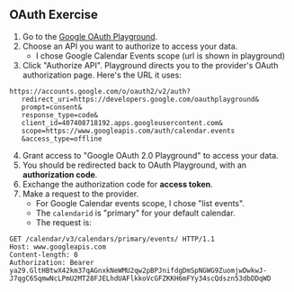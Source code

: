## OAuth Exercise

1. Go to the [Google OAuth Playground][oauth-playground].
2. Choose an API you want to authorize to access your data.
   * I chose Google Calendar Events scope (url is shown in playground)
3. Click "Authorize API".  Playground directs you to the provider's OAuth authorization page.  Here's the URL it uses:
```
https://accounts.google.com/o/oauth2/v2/auth?
   redirect_uri=https://developers.google.com/oauthplayground&
   prompt=consent&
   response_type=code&
   client_id=407408718192.apps.googleusercontent.com&
   scope=https://www.googleapis.com/auth/calendar.events
   &access_type=offline
```
4. Grant access to "Google OAuth 2.0 Playground" to access your data.
5. You should be redirected back to OAuth Playground, with an **authorization code**.
6. Exchange the authorization code for **access token**.
7. Make a request to the provider.
   * For Google Calendar events scope, I chose "list events".
   * The `calendarid` is "primary" for your default calendar. 
   * The request is:
```
GET /calendar/v3/calendars/primary/events/ HTTP/1.1
Host: www.googleapis.com
Content-length: 0
Authorization: Bearer 
ya29.GltHBtwX42km37qAGnxkNeWMU2qw2pBPJnifdgDmSpNGWG9ZuomjwDwkwJ-J7qgC6SqmwNcLPmU2MT28FJELhdUAFlkkoVcGFZKKH6mFYy34scQdszn53dbDDqWD
```



[oauth-playground]: https://developers.google.com/oauthplayground/
